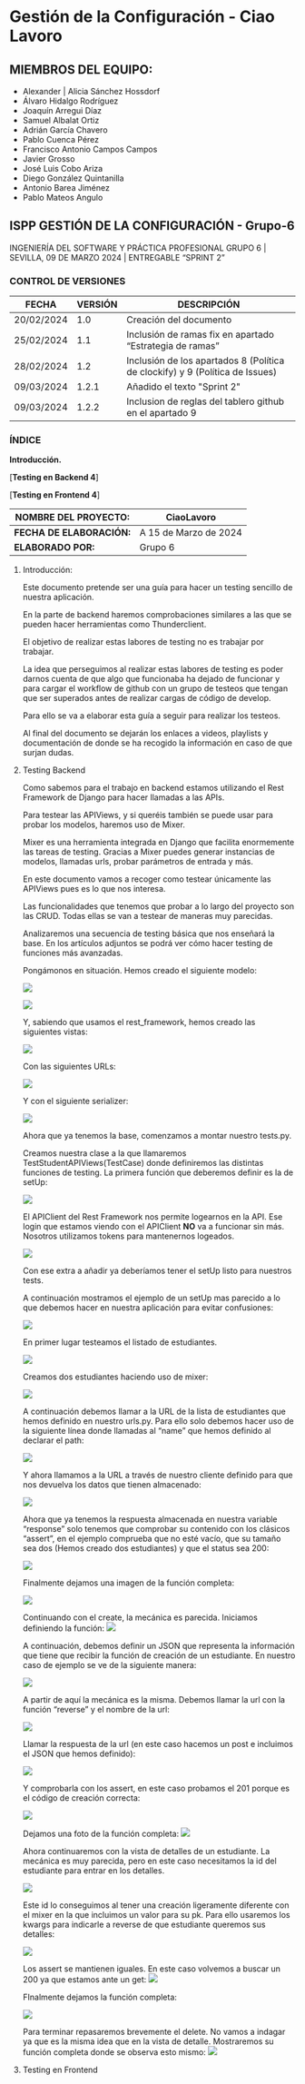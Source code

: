 ﻿# Gestión de la Configuración - Ciao Lavoro

## MIEMBROS DEL EQUIPO:
- Alexander | Alicia Sánchez Hossdorf
- Álvaro Hidalgo Rodríguez
- Joaquín Arregui Díaz
- Samuel Albalat Ortiz
- Adrián García Chavero
- Pablo Cuenca Pérez
- Francisco Antonio Campos Campos
- Javier Grosso
- José Luis Cobo Ariza
- Diego González Quintanilla
- Antonio Barea Jiménez
- Pablo Mateos Angulo

## ISPP GESTIÓN DE LA CONFIGURACIÓN - Grupo-6
INGENIERÍA DEL SOFTWARE Y PRÁCTICA PROFESIONAL
GRUPO 6 | SEVILLA, 09 DE MARZO 2024 | ENTREGABLE “SPRINT 2”

### CONTROL DE VERSIONES
| FECHA      | VERSIÓN | DESCRIPCIÓN                                      |
|------------|---------|--------------------------------------------------|
| 20/02/2024 | 1.0     | Creación del documento                           |
| 25/02/2024 | 1.1     | Inclusión de ramas fix en apartado “Estrategia de ramas” |
| 28/02/2024 | 1.2     | Inclusión de los apartados 8 (Política de clockify) y 9 (Política de Issues) |
| 09/03/2024 | 1.2.1   | Añadido el texto "Sprint 2"                      |
| 09/03/2024 | 1.2.2   | Inclusion de reglas del tablero github en el apartado 9              |

### ÍNDICE

**Introducción.**	

[**Testing en Backend	4**]

[**Testing en Frontend	4**]




|**NOMBRE DEL PROYECTO:**|CiaoLavoro|
| - | - |
|**FECHA DE ELABORACIÓN:**|A 15 de Marzo de 2024|
|**ELABORADO POR:**|Grupo 6|

1. Introducción:

   Este documento pretende ser una guía para hacer un testing sencillo de nuestra aplicación.

   En la parte de backend haremos comprobaciones similares a las que se pueden hacer herramientas como Thunderclient. 

   El objetivo de realizar estas labores de testing no es trabajar por trabajar.

   La idea que perseguimos al realizar estas labores de testing es poder darnos cuenta de que algo que funcionaba ha dejado de funcionar y para cargar el workflow de github con un grupo de testeos que tengan que ser superados antes de realizar cargas de código de develop.

   Para ello se va a elaborar esta guía a seguir para realizar los testeos.

   Al final del documento se dejarán los enlaces a videos, playlists y documentación de donde se ha recogido la información en caso de que surjan dudas.


2. Testing Backend

   Como sabemos para el trabajo en backend estamos utilizando el Rest Framework de Django para hacer llamadas a las APIs.

   Para testear las APIViews, y si queréis también se puede usar para probar los modelos, haremos uso de Mixer.

   Mixer es una herramienta integrada en Django que facilita enormemente las tareas de testing. Gracias a Mixer puedes generar instancias de modelos, llamadas urls, probar parámetros de entrada y más.

   En este documento vamos a recoger como testear únicamente las APIViews pues es lo que nos interesa.

   Las funcionalidades que tenemos que probar a lo largo del proyecto son las CRUD. Todas ellas se van a testear de maneras muy parecidas.

   Analizaremos una secuencia de testing básica que nos enseñará la base. En los artículos adjuntos se podrá ver cómo hacer testing de funciones más avanzadas.

   Pongámonos en situación. Hemos creado el siguiente modelo:

   ![](./Imagenes_testing/Clase_estudiante.png)

   ![](./Imagenes_testing/Reestricciones_clase_estudiante.png)

   Y, sabiendo que usamos el rest\_framework, hemos creado las siguientes vistas:

   ![](./Imagenes_testing/APIViews_Student.png)






   Con las siguientes URLs:

   ![](./Imagenes_testing/Urls_Student.png)

   Y con el siguiente serializer:

   ![](./Imagenes_testing/Student_Serializer.png)

   Ahora que ya tenemos la base, comenzamos a montar nuestro tests.py.



   Creamos nuestra clase a la que llamaremos TestStudentAPIViews(TestCase) donde definiremos las distintas funciones de testing. La primera función que deberemos definir es la de setUp:

   ![](./Imagenes_testing/Setup_Test.png)

   El APIClient del Rest Framework nos permite logearnos en la API. Ese login que estamos viendo con el APIClient **NO** va a funcionar sin más. Nosotros utilizamos tokens para mantenernos logeados. 

   ![](./Imagenes_testing/Credentials_Login.png)

   Con ese extra a añadir ya deberíamos tener el setUp listo para nuestros tests.

   A continuación mostramos el ejemplo de un setUp mas parecido a lo que debemos hacer en nuestra aplicación para evitar confusiones:

   ![](./Imagenes_testing/EJemplo_Setup_Token.png)


   En primer lugar testeamos el listado de estudiantes.

   ![](./Imagenes_testing/Class_Student_List_Test.png)

   Creamos dos estudiantes haciendo uso de mixer:

   ![](./Imagenes_testing/Mixer_Students_List.png)

   A continuación debemos llamar a la URL de la lista de estudiantes que hemos definido en nuestro urls.py. Para ello solo debemos hacer uso de la siguiente línea donde llamadas al “name” que hemos definido al declarar el path:

   ![](./Imagenes_testing/Url_Call_Student_List.png)

   Y ahora llamamos a la URL a través de nuestro cliente definido para que nos devuelva los datos que tienen almacenado:

   ![](./Imagenes_testing/Response_Student_List.png)



   Ahora que ya tenemos la respuesta almacenada en nuestra variable “response” solo tenemos que comprobar su contenido con los clásicos “assert”, en el ejemplo comprueba que no esté vacío, que su tamaño sea dos (Hemos creado dos estudiantes) y que el status sea 200:

   ![](./Imagenes_testing/Assertions_Student_List.png)

   Finalmente dejamos una imagen de la función completa:

   ![](./Imagenes_testing/Student_List_Test.png)



   Continuando con el create, la mecánica es parecida. Iniciamos definiendo la función:
   ![](./Imagenes_testing/Class_Student_Create.png)

   A continuación, debemos definir un JSON que representa la información que tiene que recibir la función de creación de un estudiante. En nuestro caso de ejemplo se ve de la siguiente manera:

   ![](./Imagenes_testing/JSON_Student_Create.png)

   A partir de aquí la mecánica es la misma. Debemos llamar la url con la función “reverse” y el nombre de la url:

   ![](./Imagenes_testing/Url_Student_Create.png)

   Llamar la respuesta de la url (en este caso hacemos un post e incluimos el JSON que hemos definido):

   ![](./Imagenes_testing/Response_Student_Create.png)

   Y comprobarla con los assert, en este caso probamos el 201 porque es el código de creación correcta:

   ![](./Imagenes_testing/Assertions_Student_Create.png)

   Dejamos una foto de la función completa:
   ![](./Imagenes_testing/Test_Student_Create.png)

   Ahora continuaremos con la vista de detalles de un estudiante. La mecánica es muy parecida, pero en este caso necesitamos la id del estudiante para entrar en los detalles. 

   ![](./Imagenes_testing/Class_Student_Detail.png)

   Este id lo conseguimos al tener una creación ligeramente diferente con el mixer en la que incluimos un valor para su pk. Para ello usaremos los kwargs para indicarle a reverse de que estudiante queremos sus detalles:

   ![](./Imagenes_testing/Students_Detail_Creations.png)

   Los assert se mantienen iguales. En este caso volvemos a buscar un 200 ya que estamos ante un get:
   ![](./Imagenes_testing/Assertions_Student_Detail.png)

   FInalmente dejamos la función completa:

   ![](./Imagenes_testing/Test_Student_Detail.png)

   Para terminar repasaremos brevemente el delete. No vamos a indagar ya que es la misma idea que en la vista de detalle. Mostraremos su función completa donde se observa esto mismo:
   ![](./Imagenes_testing/Test_Delete_Student.png)

3. Testing en Frontend



